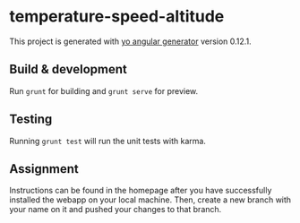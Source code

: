 # temperature-speed-altitude

This project is generated with [yo angular generator](https://github.com/yeoman/generator-angular)
version 0.12.1.

## Build & development

Run `grunt` for building and `grunt serve` for preview.

## Testing

Running `grunt test` will run the unit tests with karma.

## Assignment

Instructions can be found in the homepage after you have successfully installed the webapp on your local machine. Then, create a new branch with your name on it and pushed your changes to that branch.
